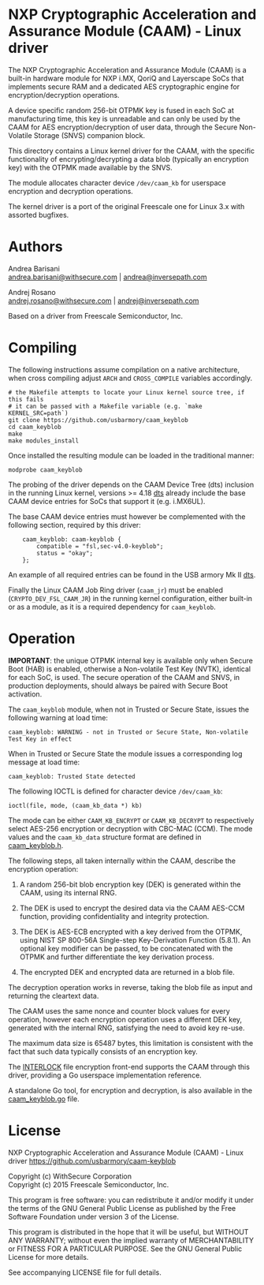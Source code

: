 NXP Cryptographic Acceleration and Assurance Module (CAAM) - Linux driver
=========================================================================

The NXP Cryptographic Acceleration and Assurance Module (CAAM) is a built-in
hardware module for NXP i.MX, QoriQ and Layerscape SoCs that implements secure
RAM and a dedicated AES cryptographic engine for encryption/decryption
operations.

A device specific random 256-bit OTPMK key is fused in each SoC at
manufacturing time, this key is unreadable and can only be used by the CAAM for
AES encryption/decryption of user data, through the Secure Non-Volatile Storage
(SNVS) companion block.

This directory contains a Linux kernel driver for the CAAM, with the specific
functionality of encrypting/decrypting a data blob (typically an encryption
key) with the OTPMK made available by the SNVS.

The module allocates character device `/dev/caam_kb` for userspace encryption
and decryption operations.

The kernel driver is a port of the original Freescale one for Linux 3.x with
assorted bugfixes.

Authors
=======

Andrea Barisani  
andrea.barisani@withsecure.com | andrea@inversepath.com  

Andrej Rosano  
andrej.rosano@withsecure.com   | andrej@inversepath.com  

Based on a driver from Freescale Semiconductor, Inc.

Compiling
=========

The following instructions assume compilation on a native architecture, when
cross compiling adjust `ARCH` and `CROSS_COMPILE` variables accordingly.

```
# the Makefile attempts to locate your Linux kernel source tree, if this fails
# it can be passed with a Makefile variable (e.g. `make KERNEL_SRC=path`)
git clone https://github.com/usbarmory/caam_keyblob
cd caam_keyblob
make
make modules_install
```

Once installed the resulting module can be loaded in the traditional manner:

```
modprobe caam_keyblob
```

The probing of the driver depends on the CAAM Device Tree (dts) inclusion in
the running Linux kernel, versions >= 4.18
[dts](https://github.com/torvalds/linux/blob/v4.20/arch/arm/boot/dts/imx6ul.dtsi#L770-L798)
already include the base CAAM device entries for SoCs that support it (e.g. i.MX6UL).

The base CAAM device entries must however be complemented with the following
section, required by this driver:
```
	caam_keyblob: caam-keyblob {
		compatible = "fsl,sec-v4.0-keyblob";
		status = "okay";
	};
```

An example of all required entries can be found in the USB armory Mk II
[dts](https://github.com/usbarmory/usbarmory/blob/master/software/kernel_conf/mark-two/imx6ul-usbarmory.dts).

Finally the Linux CAAM Job Ring driver (`caam_jr`) must be enabled
(`CRYPTO_DEV_FSL_CAAM_JR`) in the running kernel configuration, either built-in
or as a module, as it is a required dependency for `caam_keyblob`.

Operation
=========

**IMPORTANT**: the unique OTPMK internal key is available only when Secure Boot
(HAB) is enabled, otherwise a Non-volatile Test Key (NVTK), identical for each
SoC, is used. The secure operation of the CAAM and SNVS, in production
deployments, should always be paired with Secure Boot activation.

The `caam_keyblob` module, when not in Trusted or Secure State, issues the
following warning at load time:

```
caam_keyblob: WARNING - not in Trusted or Secure State, Non-volatile Test Key in effect
```

When in Trusted or Secure State the module issues a corresponding log message
at load time:

```
caam_keyblob: Trusted State detected
```

The following IOCTL is defined for character device `/dev/caam_kb`:

```
ioctl(file, mode, (caam_kb_data *) kb)
```

The mode can be either `CAAM_KB_ENCRYPT` or `CAAM_KB_DECRYPT` to respectively
select AES-256 encryption or decryption with CBC-MAC (CCM). The mode values and
the `caam_kb_data` structure format are defined in
[caam_keyblob.h](https://github.com/usbarmory/caam-keyblob/blob/master/caam_keyblob.h).

The following steps, all taken internally within the CAAM, describe the
encryption operation:

  1. A random 256-bit blob encryption key (DEK) is generated within the CAAM,
     using its internal RNG.

  2. The DEK is used to encrypt the desired data via the CAAM AES-CCM function,
     providing confidentiality and integrity protection.

  3. The DEK is AES-ECB encrypted with a key derived from the OTPMK, using NIST
     SP 800-56A Single-step Key-Derivation Function (5.8.1). An optional key
     modifier can be passed, to be concatenated with the OTPMK and further
     differentiate the key derivation process.

  4. The encrypted DEK and encrypted data are returned in a blob file.

The decryption operation works in reverse, taking the blob file as input and
returning the cleartext data.

The CAAM uses the same nonce and counter block values for every operation,
however each encryption operation uses a different DEK key, generated with the
internal RNG, satisfying the need to avoid key re-use.

The maximum data size is 65487 bytes, this limitation is consistent with the
fact that such data typically consists of an encryption key.

The [INTERLOCK](https://github.com/usbarmory/interlock) file encryption
front-end supports the CAAM through this driver, providing a Go userspace
implementation reference.

A standalone Go tool, for encryption and decryption, is also available in the
[caam_keyblob.go](https://github.com/usbarmory/caam-keyblob/blob/master/caam_tool.go)
file.

License
=======

NXP Cryptographic Acceleration and Assurance Module (CAAM) - Linux driver
https://github.com/usbarmory/caam-keyblob

Copyright (c) WithSecure Corporation  
Copyright (c) 2015 Freescale Semiconductor, Inc.

This program is free software: you can redistribute it and/or modify it under
the terms of the GNU General Public License as published by the Free Software
Foundation under version 3 of the License.

This program is distributed in the hope that it will be useful, but WITHOUT ANY
WARRANTY; without even the implied warranty of MERCHANTABILITY or FITNESS FOR A
PARTICULAR PURPOSE. See the GNU General Public License for more details.

See accompanying LICENSE file for full details.
